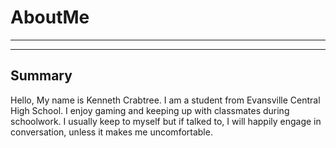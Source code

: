 # AboutMe
---
---
## Summary
Hello, My name is Kenneth Crabtree. I am a student from Evansville Central High School. I enjoy gaming and keeping up with classmates during schoolwork. I usually keep to myself but if talked to, I will happily engage in conversation, unless it makes me uncomfortable. 
